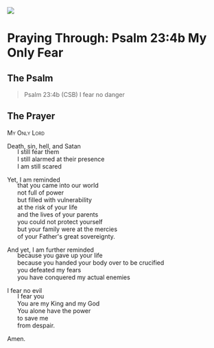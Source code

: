 <img class="intro-right" src="/images/art-paris-psalter.jpg">

<style>
  li {list-style-type: none;}
  p + ul {
    margin-top: -18px;
}
</style>

# Praying Through: Psalm 23:4b My Only Fear

## The Psalm

>Psalm 23:4b (CSB)   I fear no danger

## The Prayer

<div style="font-variant: small-caps;">
My Only Lord
</div>

Death, sin, hell, and Satan
* I still fear them
* I still alarmed at their presence
* I am still scared

Yet, I am reminded
* that you came into our world
* not full of power
* but filled with vulnerability
* at the risk of your life
* and the lives of your parents
* you could not protect yourself
* but your family were at the mercies
* of your Father's great sovereignty.

And yet, I am further reminded
* because you gave up your life
* because you handed your body over to be crucified
* you defeated my fears
* you have conquered my actual enemies

I fear no evil
* I fear you
* You are my King and my God
* You alone have the power
* to save me
* from despair.

Amen.
